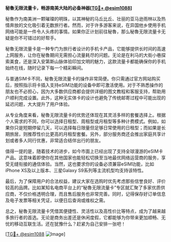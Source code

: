 **秘魯无限流量卡，畅游南美大陆的必备神器[[TG💪+ @esim1088](https://t.me/s/esim1088)]**

秘魯作为南美洲一颗璀璨的明珠，以其神秘的马丘比丘、壮丽的亚马逊雨林以及热情奔放的文化吸引着无数旅行者。然而，对于许多游客来说，在异国他乡使用手机网络可能是一件令人头疼的事情。如果你正计划前往秘魯，那么秘魯无限流量卡无疑是你不可错过的好帮手。

秘魯无限流量卡是一种专门为旅行者设计的手机卡产品，它能够提供长时间的高速上网服务，让你在秘魯期间无需担心流量耗尽的问题。无论是在利马的大街小巷探索美食，还是深入安第斯山脉体验印加文明的魅力，这款流量卡都能确保你的手机始终在线，随时记录下每一个精彩瞬间。

与普通SIM卡不同，秘魯无限流量卡的操作非常简便。你只需通过官方网站购买后，按照指示将卡插入支持eSIM功能的设备中即可激活使用。对于不熟悉操作的朋友也不必担心，因为大多数供应商都会提供详细的图文教程和客服支持，帮助用户顺利完成设置。此外，这种无实体卡的设计也避免了传统邮寄过程中可能出现的延迟问题，大大提升了用户体验。

从专业角度来看，秘魯无限流量卡的优势还体现在其灵活多样的套餐选择上。根据个人需求的不同，你可以选择日租型、周租型或月租型等多种计费模式。例如，如果你只是短期停留几天，可以选择每日限量但足够日常使用的日租型；而如果是长期旅居，则推荐性价比更高的月租型套餐。另外，部分服务商还会推出家庭共享计划或者多人同行优惠，非常适合结伴出行的朋友。

值得一提的是，随着技术的进步，如今市面上已经出现了支持全球漫游的eSIM卡产品。这意味着即使你在其他国家也能轻松切换至当地最优网络运营商的服务，享受无缝衔接的通信体验。当然，这也要求你的设备必须兼容eSIM功能，比如iPhone XS及以上版本、三星Galaxy S9系列等主流机型均支持该特性。

最后，为了保障用户的合法权益，建议大家在选购时优先考虑那些信誉良好、评价较高的品牌。比如某知名电商平台上的“秘魯无限流量卡”专区就汇聚了多家优质供应商，不仅价格透明合理，而且售后服务也非常完善。同时，记得保存好订单信息及电子发票等相关凭证，以便日后查询或维权之需。

总之，秘魯无限流量卡凭借其便捷性、灵活性以及高性价比等特点，成为了越来越多旅行者的首选。无论是商务出差还是休闲度假，它都能够为你带来更加顺畅、无忧的移动互联生活。还在犹豫什么？赶紧为自己安排一张吧！

[[TG💪+ @esim1088](https://t.me/s/esim1088) ![Image](https://i.postimg.cc/4NQfJmqS/Snipaste-2025-05-13-00-14-12.png)]